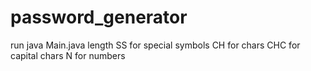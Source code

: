 ﻿# password_generator
run java Main.java length SS for special symbols CH for chars CHC for capital chars N for numbers
